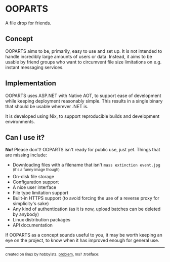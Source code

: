 # OOPARTS

A file drop for friends.

## Concept

OOPARTS aims to be, primarily, easy to use and set up.
It is not intended to handle incredibly large amounts of users or data.
Instead, it aims to be usable by friend groups who want to circumvent file size
limitations on e.g. instant messaging services.

## Implementation

OOPARTS uses ASP.NET with Native AOT, to support ease of development while
keeping deployment reasonably simple. This results in a single binary
that should be usable wherever .NET is.

It is developed using Nix, to support reproducible builds
and development environments.

## Can I use it?

**No!** Please don't! OOPARTS isn't ready for public use, just yet.
Things that are missing include:

- Downloading files with a filename that isn't `mass extinction event.jpg` <sup>(it's a funny image though)</sup>
- On-disk file storage
- Configuration support
- A nice user interface
- File type limitation support
- Built-in HTTPS support
  (to avoid forcing the use of a reverse proxy for simplicity's sake)
- Any kind of authentication
  (as it is now, upload batches can be deleted by anybody)
- Linux distribution packages
- API documentation

If OOPARTS as a concept sounds useful to you, it may be worth keeping an eye on
the project, to know when it has improved enough for general use.

----
<sup>created on linux by hobbyists. [problem,](https://isdotnetopen.com/) ms? :trollface:</sup>
